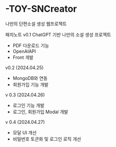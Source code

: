 # -TOY-SNCreator

나만의 단편소설 생성 웹프로젝트

패치노트
v0.1
ChatGPT 기반 나만의 소설 생성 프로젝트

- PDF 다운로드 기능
- OpenAIAPI
- Front 개발

v0.2 (2024.04.25)

- MongoDB와 연동
- 회원가입 기능 개발

v 0.3 (2024.04.26)

- 로그인 기능 개발
- 로그인, 회원가입 Modal 개발

v 0.4 (2024.04.27)

- 모달 UI 개선
- 비밀번호 토큰화 및 로그인 로직 개선
